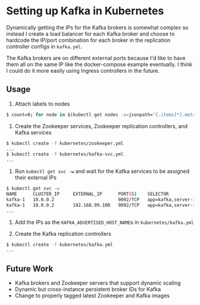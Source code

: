# Setting up Kafka in Kubernetes

Dynamically getting the IPs for the Kafka brokers is somewhat complex so instead I create a load balancer for each Kafka broker and choose to hardcode the IP/port combination for each broker in the replication controller configs in `kafka.yml`.

The Kafka brokers are on different external ports because I'd like to have them all on the same IP like the docker-compose example eventually. I think I could do it more easily using Ingress controllers in the future.

## Usage

1. Attach labels to nodes

  ```sh
  $ count=0; for node in $(kubectl get nodes -o=jsonpath="{.items[*].metadata.name}"); do count=$(((count+1))); kubectl label nodes $node custom/node-id=$count; done
  ```

1. Create the Zookeeper services, Zookeeper replication controllers, and Kafka services

  ```sh
  $ kubectl create -f kubernetes/zookeeper.yml
  ...
  $ kubectl create -f kubernetes/kafka-svc.yml
  ...
  ```

1. Run `kubectl get svc -w` and wait for the Kafka services to be assigned their external IPs

  ```sh
  $ kubectl get svc -w
  NAME      CLUSTER_IP     EXTERNAL_IP      PORT(S)    SELECTOR                AGE
  kafka-1   10.0.0.2                        9092/TCP   app=kafka,server-id=1   47s
  kafka-1   10.0.0.2       192.168.99.100   9092/TCP   app=kafka,server-id=1   54s
  ...
  ```

1. Add the IPs as the `KAFKA_ADVERTISED_HOST_NAME`s in `kubernetes/kafka.yml`

1. Create the Kafka replication controllers

  ```sh
  $ kubectl create -f kubernetes/kafka.yml
  ...
  ```

## Future Work

- Kafka brokers and Zookeeper servers that support dynamic scaling
- Dynamic but cross-instance persistent broker IDs for Kafka
- Change to properly tagged latest Zookeeper and Kafka images
